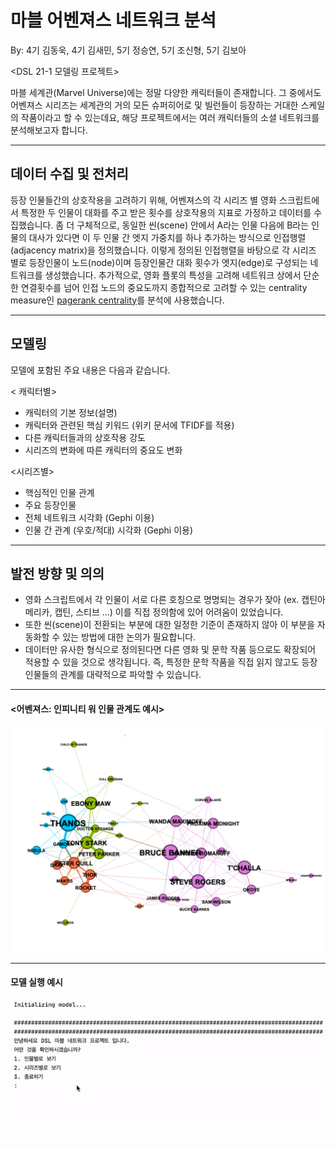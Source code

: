 # 마블 어벤져스 네트워크 분석

By: 4기 김동욱, 4기 김새민, 5기 정승연, 5기 조신형, 5기 김보아

<DSL 21-1 모델링 프로젝트>


마블 세계관(Marvel Universe)에는 정말 다양한 캐릭터들이 존재합니다. 그 중에서도 어벤져스 시리즈는 세계관의 거의 모든 슈퍼히어로 및 빌런들이 등장하는 거대한 스케일의 작품이라고 할 수 있는데요, 해당 프로젝트에서는 여러 캐릭터들의 소셜 네트워크를 분석해보고자 합니다. 

---------------

## 데이터 수집 및 전처리

등장 인물들간의 상호작용을 고려하기 위해, 어벤져스의 각 시리즈 별 영화 스크립트에서 특정한 두 인물이 대화를 주고 받은 횟수를 상호작용의 지표로 가정하고 데이터를 수집했습니다. 좀 더 구체적으로, 동일한 씬(scene) 안에서 A라는 인물 다음에 B라는 인물의 대사가 있다면 이 두 인물 간 엣지 가중치를 하나 추가하는 방식으로 인접행렬 (adjacency matrix)을 정의했습니다. 이렇게 정의된 인접행렬을 바탕으로 각 시리즈 별로 등장인물이 노드(node)이며 등장인물간 대화 횟수가 엣지(edge)로 구성되는 네트워크를 생성했습니다. 추가적으로, 영화 플롯의 특성을 고려해 네트워크 상에서 단순한 연결횟수를 넘어 인접 노드의 중요도까지 종합적으로 고려할 수 있는 centrality measure인 [pagerank centrality](https://ko.wikipedia.org/wiki/%ED%8E%98%EC%9D%B4%EC%A7%80%EB%9E%AD%ED%81%AC)를 분석에 사용했습니다. 

---------------

## 모델링

모델에 포함된 주요 내용은 다음과 같습니다.

< 캐릭터별>
- 캐릭터의 기본 정보(설명)
- 캐릭터와 관련된 핵심 키워드 (위키 문서에 TFIDF를 적용)
- 다른 캐릭터들과의 상호작용 강도
- 시리즈의 변화에 따른 캐릭터의 중요도 변화

<시리즈별>
- 핵심적인 인물 관계 
- 주요 등장인물
- 전체 네트워크 시각화 (Gephi 이용)
- 인물 간 관계 (우호/적대) 시각화 (Gephi 이용)


---------------

## 발전 방향 및 의의

- 영화 스크립트에서 각 인물이 서로 다른 호칭으로 명명되는 경우가 잦아 (ex. 캡틴아메리카, 캡틴, 스티브 ...) 이를 직접 정의함에 있어 어려움이 있었습니다.
- 또한 씬(scene)이 전환되는 부분에 대한 일정한 기준이 존재하지 않아 이 부분을 자동화할 수 있는 방법에 대한 논의가 필요합니다.
- 데이터만 유사한 형식으로 정의된다면 다른 영화 및 문학 작품 등으로도 확장되어 적용할 수 있을 것으로 생각됩니다. 즉, 특정한 문학 작품을 직접 읽지 않고도 등장 인물들의 관계를 대략적으로 파악할 수 있습니다.


---------------
#### <어벤져스: 인피니티 워 인물 관계도 예시>

![Image](infinitywar.png)


---------------

#### 모델 실행 예시

![Sample](example.gif)
